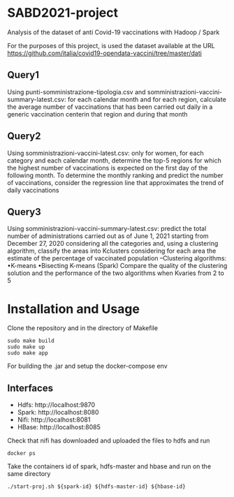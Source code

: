 # SABD2021-project
Analysis of the dataset of anti Covid-19 vaccinations with Hadoop / Spark

For the purposes of this project, is used the dataset available at the URL 
https://github.com/italia/covid19-opendata-vaccini/tree/master/dati


## Query1
Using punti-somministrazione-tipologia.csv and somministrazioni-vaccini-summary-latest.csv: for each calendar month and for each region, calculate the average number of vaccinations that has been carried out daily in a generic vaccination centerin that region and during that month

## Query2
Using somministrazioni-vaccini-latest.csv: only for women, for each category and each calendar month, determine the top-5 regions for which the highest number of vaccinations is expected on the first day of the following month. To determine the monthly ranking and predict the number of vaccinations, consider the regression line that approximates the trend of daily vaccinations

## Query3
Using somministrazioni-vaccini-summary-latest.csv: predict the total number of administrations carried out as of June 1, 2021 starting from December 27, 2020 considering all the categories and, using a clustering algorithm, classify the areas into Kclusters considering for each area the estimate of the percentage of vaccinated population
–Clustering algorithms:
	•K-means 
	•Bisecting K-means (Spark)
Compare the quality of the clustering solution and the performance of the two algorithms when Kvaries from 2 to 5


# Installation and Usage

Clone the repository and in the directory of Makefile

```
sudo make build
sudo make up
sudo make app
```

For building the .jar and setup the docker-compose env


## Interfaces

* Hdfs: http://localhost:9870
* Spark: http://localhost:8080
* Nifi: http://localhost:8081
* HBase: http://localhost:8085

Check that nifi has downloaded and uploaded the files to hdfs and run

```
docker ps
```

Take the containers id of spark, hdfs-master and hbase and run on the same directory

```
./start-proj.sh ${spark-id} ${hdfs-master-id} ${hbase-id}
```
